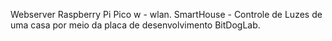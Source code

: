 Webserver Raspberry Pi Pico w - wlan. SmartHouse - Controle de Luzes de uma casa por meio da placa de desenvolvimento BitDogLab.

